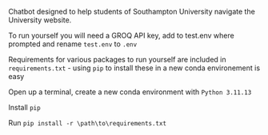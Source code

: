 Chatbot designed to help students of Southampton University navigate the University website.

To run yourself you will need a GROQ API key, add to test.env where prompted and rename `test.env` to `.env`

Requirements for various packages to run yourself are included in `requirements.txt` - using `pip` to install these in a new conda environement is easy 

Open up a terminal, create a new conda environment with `Python 3.11.13`

Install `pip`

Run `pip install -r \path\to\requirements.txt`
